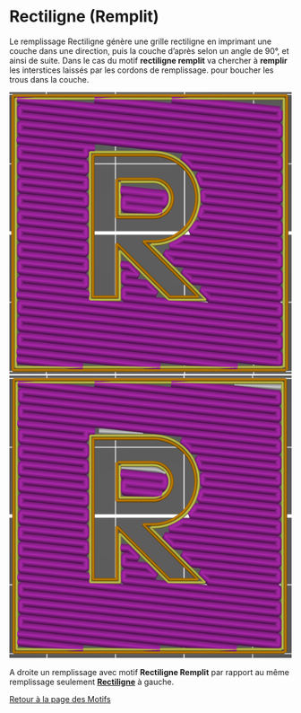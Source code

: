 # Rectiligne (Remplit)

Le remplissage Rectiligne génère une grille rectiligne en imprimant une couche dans une direction, puis la couche d’après selon un angle de 90°, et ainsi de suite. Dans le cas du motif **rectiligne remplit** va chercher à **remplir** les interstices laissés par les cordons de remplissage. pour boucher les trous dans la couche.

![Rectiligne](images/062.png) ![Rectiligne (Remplit)](images/061.png)

A droite un remplissage avec motif **Rectiligne Remplit** par rapport au même remplissage seulement **[Rectiligne](pattern_rectilinear.md)** à gauche.


[Retour à la page des Motifs](pattern.md)